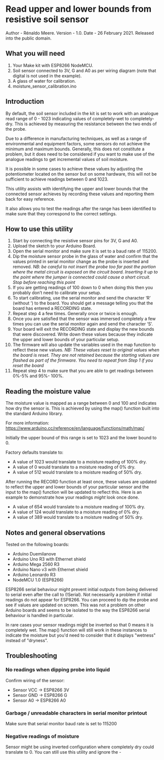 # Read upper and lower bounds from resistive soil sensor
Author - Rénaldo Meere.
Version - 1.0.
Date - 26 February 2021.
Released into the public domain.

## What you will need
1. Your Make kit with ESP8266 NodeMCU.
2. Soil sensor connected to 3V, G and A0 as per wiring diagram (note that digital is not used in the example).
3. A glass of water for calibration.
4. moisture_sensor_calibration.ino

## Introduction
By default, the soil sensor included in the kit is set to work with an analogue read range of 0 - 1023 indicating values of completely-wet to completely-dry. This is achieved by measuring the resistance between the two ends of the probe. 

Due to a difference in manufacturing techniques, as well as a range of environmental and equipment factors, some sensors do not achieve the minimum and maximum bounds. Generally, this does not constitute a problem, but it does need to be considered if you want to make use of the analogue readings to get incremental values of soil moisture.

It is possible in some cases to achieve these values by adjusting the potentiometer located on the sensor but on some hardware, this will not be sufficient to achieve readings between 0 and 1023.

This utility assists with identifying the upper and lower bounds that the connected sensor achieves by recording these values and reporting them back for easy reference.

It also allows you to test the readings after the range has been identified to make sure that they correspond to the correct settings.

## How to use this utility
1. Start by connecting the resistive sensor pins for 3V, G and A0.
2. Upload the sketch to your Arduino Board.
3. Open the serial monitor and make sure it is set to a baud rate of 115200.
3. Dip the moisture sensor probe in the glass of water and confirm that the values printed in serial monitor change as the probe is inserted and removed. *NB: be careful to not insert the probe too far past the portion where the metal circuit is exposed on the circuit board. Inserting it up to the point where the jumper is connected could cause a short circuit. Stop before reaching this point*
4. If you are getting readings of 100 down to 0 when doing this then you probably don’t need to calibrate your setup.
5. To start calibrating, use the serial monitor and send the character ‘R’ (without ‘) to the board. You should get a message telling you that the board has entered a RECORDING state.
6. Repeat step 4 a few times. Generally once or twice is enough.
7. Once you are satisfied that the sensor was immersed completely a few times you can use the serial monitor again and send the character ‘S’.
8. Your board will exit the RECORDING state and display the new bounds that were discovered. Write down these values because they indicate the upper and lower bounds of your particular setup.
9. The firmware will also update the variables used in the map function to reflect these new values. *NB: These values reset to original values when the board is reset. They are not retained because the starting values are flashed as part of the firmware. You need to repeat from Step 1 if you reset the board*
10. Repeat step 4 to make sure that you are able to get readings between 0%-5% and 95%- 100%.

## Reading the moisture value
The moisture value is mapped as a range between 0 and 100 and indicates how dry the sensor is. This is achieved by using the map() function built into the standard Arduino library.

For more information: https://www.arduino.cc/reference/en/language/functions/math/map/

Initially the upper bound of this range is set to 1023 and the lower bound to 0. 

Factory defaults translate to:
-	A value of 1023 would translate to a moisture reading of 100% dry.
-	A value of 0 would translate to a moisture reading of 0% dry.
-	A value of 512 would translate to a moisture reading of 50% dry.

After running the RECORD function at least once, these values are updated to reflect the upper and lower bounds of your particular sensor and the input to the map() function will be updated to reflect this. Here is an example to demonstrate how your readings *might* look once done.

-	A value of 654 would translate to a moisture reading of 100% dry.
-	A value of 124 would translate to a moisture reading of 0% dry.
-	A value of 389 would translate to a moisture reading of 50% dry.

## Notes and general observations
Tested on the following boards:
- Arduino Duemilanove
- Arduino Uno R3 with Ethernet shield
- Arduino Mega 2560 R3
- Arduino Nano v3 with Ethernet shield
- Arduino Leonardo R3
- NodeMCU 1.0 (ESP8266)

ESP8266 serial behaviour might prevent initial outputs from being delivered to serial even after the call to (!Serial). Not necessarily a problem if initial readings do not appear for ESP8266. You can proceed to dip the probe and see if values are updated on screen. This was not a problem on other Arduino boards and seems to be isolated to the way the ESP8266 serial behaviour is handled in particular.

In rare cases your sensor readings might be inverted so that 0 means it is completely wet. The map() function will still work in these instances to indicate the moisture but you'd need to consider that it displays "wetness" instead of "dryness".

## Troubleshooting
### No readings when dipping probe into liquid
Confirm wiring of the sensor:
- Sensor VCC -> ESP8266 3V
- Sensor GND -> ESP8266 G
- Sensor A0 -> ESP8266 A0

### Garbage / unreadable characters in serial monitor printout
Make sure that serial monitor baud rate is set to 115200

### Negative readings of moisture
Sensor might be using inverted configuration where completely dry could translate to 0. You can still use this utility and ignore the -
